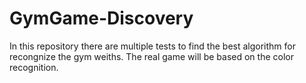 # GymGame-Discovery
In this repository there are multiple tests to find the best algorithm for recongnize the gym weiths.
The real game will be based on the color recognition.

